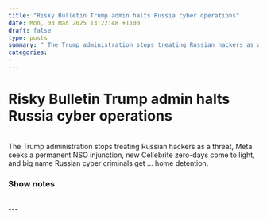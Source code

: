 ```yaml
---
title: "Risky Bulletin Trump admin halts Russia cyber operations"
date: Mon, 03 Mar 2025 13:22:48 +1100
draft: false
type: posts
summary: " The Trump administration stops treating Russian hackers as a threat, Meta seeks a permanent NSO injunction, new Cellebrite zero-days come to light,"
categories: 
- 
---
```

# Risky Bulletin Trump admin halts Russia cyber operations


<br/>
The Trump administration stops treating Russian hackers as a threat, Meta seeks a permanent NSO injunction, new Cellebrite zero-days come to light, and big name Russian cyber criminals get … home detention.

### Show notes

<br/>
---
